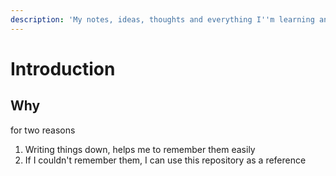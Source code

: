 ```yaml
---
description: 'My notes, ideas, thoughts and everything I''m learning and interested in.'
---
```


# Introduction

## Why

for two reasons

1. Writing things down, helps me to remember them easily
2. If I couldn't remember them, I can use this repository as a reference

